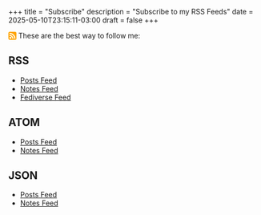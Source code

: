 +++
title = "Subscribe"
description = "Subscribe to my RSS Feeds"
date = 2025-05-10T23:15:11-03:00
draft = false
+++

<svg xmlns="http://www.w3.org/2000/svg" version="1.1" style="vertical-align: text-bottom; width: 1.15em; height: 1.15em;" id="RSSicon" viewBox="0 0 8 8"><style type="text/css">.button{stroke: none; fill: orange} .symbol{stroke: none; fill: white} </style><rect class="button" width="8" height="8" rx="1.5"></rect><circle class="symbol" cx="2" cy="6" r="1"></circle><path class="symbol" d="m 1,4 a 3,3 0 0 1 3,3 h 1 a 4,4 0 0 0 -4,-4 z"></path><path class="symbol" d="m 1,2 a 5,5 0 0 1 5,5 h 1 a 6,6 0 0 0 -6,-6 z"></path></svg> These are the best way to follow me:

## RSS

- [Posts Feed](/feed.xml)
- [Notes Feed](/notes.xml)
- [Fediverse Feed](https://social.abf.li/@andre/feed.rss)

## ATOM

- [Posts Feed](/posts.atom)
- [Notes Feed](/notes.atom)

## JSON

- [Posts Feed](/posts.json)
- [Notes Feed](/notes.json)
